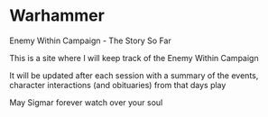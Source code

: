 # Warhammer
Enemy Within Campaign - The Story So Far

This is a site where I will keep track of the Enemy Within Campaign

It will be updated after each session with a summary of the events, character interactions (and obituaries) from that days play

May Sigmar forever watch over your soul
